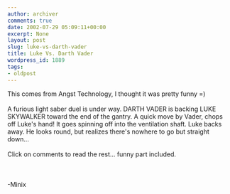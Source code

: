 ```yaml
---
author: archiver
comments: true
date: 2002-07-29 05:09:11+00:00
excerpt: None
layout: post
slug: luke-vs-darth-vader
title: Luke Vs. Darth Vader
wordpress_id: 1889
tags:
- oldpost
---
```


This comes from Angst Technology, I thought it was pretty funny =)  <br /><br />A furious light saber duel is under way. DARTH VADER is backing LUKE SKYWALKER toward the end of the gantry. A quick move by Vader, chops off Luke's hand! It goes spinning off into the ventilation shaft. Luke backs away. He looks round, but realizes there's nowhere to go but straight down...<br /><br />Click on comments to read the rest... funny part included. <br /><br /><br /><br />-Minix